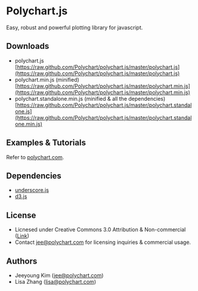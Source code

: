 Polychart.js
============

Easy, robust and powerful plotting library for javascript.

Downloads
---------

* polychart.js [https://raw.github.com/Polychart/polychart.js/master/polychart.js](https://raw.github.com/Polychart/polychart.js/master/polychart.js)
* polychart.min.js (minified) [https://raw.github.com/Polychart/polychart.js/master/polychart.min.js](https://raw.github.com/Polychart/polychart.js/master/polychart.min.js)
* polychart.standalone.min.js (minified & all the dependencies) [https://raw.github.com/Polychart/polychart.js/master/polychart.standalone.js](https://raw.github.com/Polychart/polychart.js/master/polychart.standalone.min.js)


Examples & Tutorials
--------------------

Refer to [polychart.com](http://polychart.com).

Dependencies
------------

* [underscore.js](http://documentcloud.github.com/underscore/)
* [d3.js](http://mbostock.github.com/d3)

License
-------

* Licnesed under Creative Commons 3.0 Attribution & Non-commercial ([Link](http://creativecommons.org/licenses/by-nc/3.0/))
* Contact jee@polychart.com for licensing inquiries & commercial usage.

Authors
-------

* Jeeyoung Kim (jee@polychart.com)
* Lisa Zhang (lisa@polychart.com)
